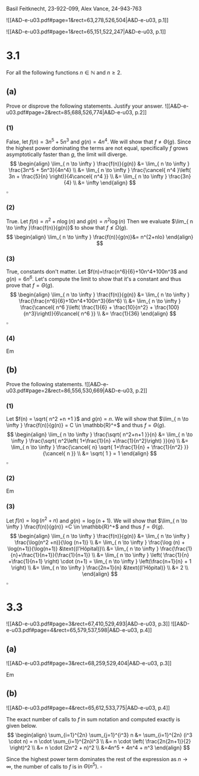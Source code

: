 Basil Feitknecht, 23-922-099,
Alex Vance, 24-943-763


![[A&D-e-u03.pdf#page=1&rect=63,278,526,504|A&D-e-u03, p.1]]

![[A&D-e-u03.pdf#page=1&rect=65,151,522,247|A&D-e-u03, p.1]]

<div class="page-break" style="page-break-before: always;"></div>

# 3.1
For all the following functions $n \in \mathbb{N}$ and $n \geq 2$.

## (a)
Prove or disprove the following statements. Justify your answer.
![[A&D-e-u03.pdf#page=2&rect=85,688,526,774|A&D-e-u03, p.2]]

### (1)
False, let $f(n) =3n^5+5n^3$ and $g(n)=4n^4$. We will show that $f \neq \Theta(g)$. Since the highest power dominating the terms are not equal, specifically $f$ grows asymptotically faster than $g$, the limit will diverge.
$$
\begin{align}
\lim_{ n \to \infty }  \frac{f(n)}{g(n)} &= \lim_{ n \to \infty } \frac{3n^5 + 5n^3}{4n^4} \\
&= \lim_{ n \to \infty } \frac{\cancel{ n^4 }\left( 3n + \frac{5}{n} \right)}{4\cancel{ n^4 }} \\
&= \lim_{ n \to \infty } \frac{3n}{4} \\
&= \infty
\end{align}
$$
$\square$

<div class="page-break" style="page-break-before: always;"></div>

### (2)
True. Let $f(n)=n^{2}+n\log(n)$ and $g(n)=n^{2}\log(n)$ Then we evaluate $\lim_{ n \to \infty }\frac{f(n)}{g(n)}$ to show that $f \not\leq\Omega(g)$.
$$
\begin{align}
\lim_{ n \to \infty }  \frac{f(n)}{g(n)}&= n^{2+nlo}
\end{align}
$$

### (3)
True, constants don't matter. Let $f(n)=\frac{n^6}{6}+10n^4+100n^3$ and $g(n)=6n^6$. Let's compute the limit to show that it's a constant and thus prove that $f = \Theta(g)$.
$$
\begin{align}
\lim_{ n \to \infty } \frac{f(n)}{g(n)} &= \lim_{ n \to \infty } \frac{\frac{n^6}{6}+10n^4+100n^3}{6n^6} \\
&= \lim_{ n \to \infty } \frac{\cancel{ n^6 }\left( \frac{1}{6} + \frac{10}{n^2} + \frac{100}{n^3}\right)}{6\cancel{ n^6 }} \\
&= \frac{1}{36}
\end{align}
$$
$\square$

### (4)
Em


<div class="page-break" style="page-break-before: always;"></div>

## (b)
Prove the following statements.
![[A&D-e-u03.pdf#page=2&rect=86,556,530,669|A&D-e-u03, p.2]]

### (1)
Let $f(n) = \sqrt{ n^2 +n +1 }$ and $g(n)=n$. We will show that $\lim_{ n \to \infty } \frac{f(n)}{g(n)} = C \in \mathbb{R}^+$ and thus $f=\Theta(g)$.
$$
\begin{align}
\lim_{ n \to \infty } \frac{\sqrt{ n^2+n+1 }}{n} &= \lim_{ n \to \infty } \frac{\sqrt{ n^2\left( 1+\frac{1}{n} +\frac{1}{n^2}\right) }}{n} \\
&= \lim_{ n \to \infty } \frac{\cancel{ n} \sqrt{ 1+\frac{1}{n} + \frac{1}{n^2} }}{\cancel{ n }} \\
&= \sqrt{ 1 } = 1
\end{align}
$$
$\square$


### (2)
Em

<div class="page-break" style="page-break-before: always;"></div>

### (3)
Let $f(n)=\log(n^2 + n)$ and $g(n) =\log(n+1)$. We will show that $\lim_{ n \to \infty } \frac{f(n)}{g(n)} =C \in \mathbb{R}^+$ and thus $f = \Theta(g)$.
$$
\begin{align}
\lim_{ n \to \infty } \frac{f(n)}{g(n)} &= \lim_{ n \to \infty } \frac{\log(n^2 +n)}{\log (n+1)} \\
&= \lim_{ n \to \infty } \frac{\log (n) + \log(n+1)}{\log(n+1)} &\text{(l'Hôpital)}\\
&= \lim_{ n \to \infty } \frac{\frac{1}{n}+\frac{1}{n+1}}{\frac{1}{n+1}}  \\
&= \lim_{ n \to \infty } \left( \frac{1}{n} +\frac{1}{n+1} \right) \cdot (n+1) = \lim_{ n \to \infty } \left(\frac{n+1}{n} + 1 \right) \\
&= \lim_{ n \to \infty } \frac{2n+1}{n} &\text{(l'Hôpital)} \\
&= 2 \\
\end{align}
$$
$\square$

<div class="page-break" style="page-break-before: always;"></div>

# 3.3
![[A&D-e-u03.pdf#page=3&rect=67,410,529,493|A&D-e-u03, p.3]]
![[A&D-e-u03.pdf#page=4&rect=65,579,537,598|A&D-e-u03, p.4]]

## (a)
![[A&D-e-u03.pdf#page=3&rect=68,259,529,404|A&D-e-u03, p.3]]

Em

<div class="page-break" style="page-break-before: always;"></div>

## (b)
![[A&D-e-u03.pdf#page=4&rect=65,612,533,775|A&D-e-u03, p.4]]


The exact number of calls to $f$ in sum notation and computed exactly is given below.
 $$
\begin{align}
\sum_{i=1}^{2n} \sum_{j=1}^{i^3} n &= \sum_{i=1}^{2n}  (i^3 \cdot n) = n \cdot \sum_{i=1}^{2n}i^3  \\
&= n \cdot \left( \frac{2n(2n+1)}{2} \right)^2 \\
&= n \cdot (2n^2 + n)^2 \\
&=4n^5 + 4n^4 + n^3
\end{align}
$$

Since the highest power term dominates the rest of the expression as $n\to \infty$, the number of calls to $f$ is in $\Theta(n^5)$.
$\square$
